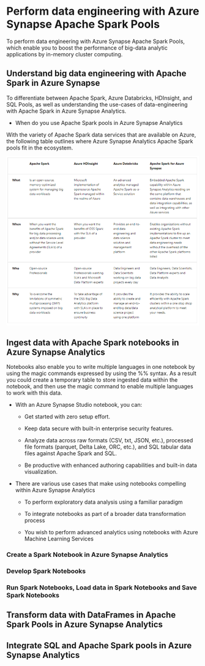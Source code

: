 # Perform data engineering with Azure Synapse Apache Spark Pools

To perform data engineering with Azure Synapse Apache Spark Pools, which enable you to boost the performance of big-data analytic applications by in-memory cluster computing.

## Understand big data engineering with Apache Spark in Azure Synapse

To differentiate between Apache Spark, Azure Databricks, HDInsight, and SQL Pools, as well as understanding the use-cases of data-engineering with Apache Spark in Azure Synapse Analytics.

* When do you use Apache Spark pools in Azure Synapse Analytics

With the variety of Apache Spark data services that are available on Azure, the following table outlines where Azure Synapse Analytics Apache Spark pools fit in the ecosystem.

<img src="./whentouseapachespark.png" />

##  Ingest data with Apache Spark notebooks in Azure Synapse Analytics

Notebooks also enable you to write multiple languages in one notebook by using the magic commands expressed by using the %%<Name of Language> syntax. As a result you could create a temporary table to store ingested data within the notebook, and then use the magic command to enable multiple languages to work with this data.

*   With an Azure Synapse Studio notebook, you can:

    *   Get started with zero setup effort.
  
    *   Keep data secure with built-in enterprise security features.
  
    *   Analyze data across raw formats (CSV, txt, JSON, etc.), processed file formats (parquet, Delta Lake, ORC, etc.), and SQL tabular data files against Apache Spark and SQL.
  
    *   Be productive with enhanced authoring capabilities and built-in data visualization.
  
*   There are various use cases that make using notebooks compelling within Azure Synapse Analytics   
   
    *   To perform exploratory data analysis using a familiar paradigm
   
    *   To integrate notebooks as part of a broader data transformation process
   
    *   You wish to perform advanced analytics using notebooks with Azure Machine Learning Services
   
###  Create a Spark Notebook in Azure Synapse Analytics

### Develop Spark Notebooks

### Run Spark Notebooks, Load data in Spark Notebooks and Save Spark Notebooks

##  Transform data with DataFrames in Apache Spark Pools in Azure Synapse Analytics


##  Integrate SQL and Apache Spark pools in Azure Synapse Analytics


##  
